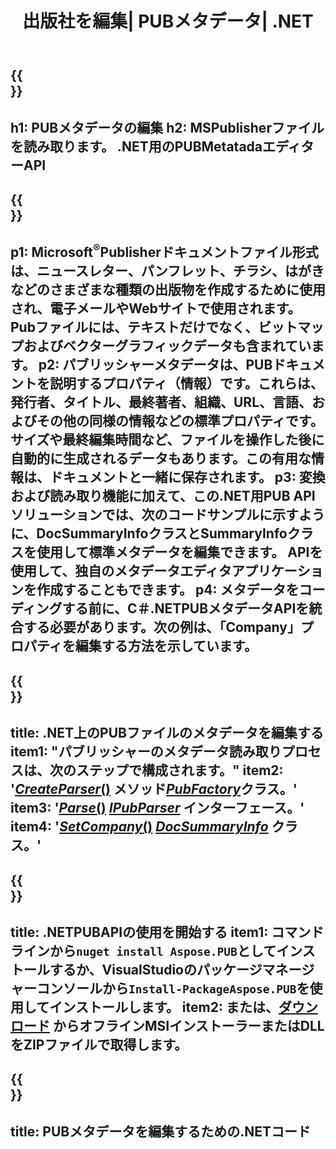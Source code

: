 ﻿---
translation: true
template: /_templates/metadata-net.md
title: 出版社を編集| PUBメタデータ| .NET
description: クロスプラットフォームのPUB.NETAPIソリューションを使用して、パブリッシャーファイルのメタデータを読み取ります。オンプレミスの.NETAPIを使用すると、SummaryInfoプロパティとDocSummaryInfoプロパティにアクセスできます。
url: /net/metadata/pub/
metakeywords: パブメタデータネットの編集、パブファイルメタデータC＃、パブリッシャーメタデータエディター.net、パブファイルメタデータC＃の読み取り、パブメタデータ.netの読み取り
family: pub
platformtag: net
feature: metadata
aliases: / net / metadata /
---

{{<section banner>}}
---
h1: PUBメタデータの編集
h2: MSPublisherファイルを読み取ります。 .NET用のPUBMetatadaエディターAPI
---

{{<section overview>}}
---
p1: Microsoft<sup>®</sup>Publisherドキュメントファイル形式は、ニュースレター、パンフレット、チラシ、はがきなどのさまざまな種類の出版物を作成するために使用され、電子メールやWebサイトで使用されます。 Pubファイルには、テキストだけでなく、ビットマップおよびベクターグラフィックデータも含まれています。
p2: パブリッシャーメタデータは、PUBドキュメントを説明するプロパティ（情報）です。これらは、発行者、タイトル、最終著者、組織、URL、言語、およびその他の同様の情報などの標準プロパティです。サイズや最終編集時間など、ファイルを操作した後に自動的に生成されるデータもあります。この有用な情報は、ドキュメントと一緒に保存されます。
p3: 変換および読み取り機能に加えて、この.NET用PUB APIソリューションでは、次のコードサンプルに示すように、DocSummaryInfoクラスとSummaryInfoクラスを使用して標準メタデータを編集できます。 APIを使用して、独自のメタデータエディタアプリケーションを作成することもできます。
p4: メタデータをコーディングする前に、C＃.NETPUBメタデータAPIを統合する必要があります。次の例は、「Company」プロパティを編集する方法を示しています。
---

{{<section feature1>}}
---
title: .NET上のPUBファイルのメタデータを編集する
item1: "パブリッシャーのメタデータ読み取りプロセスは、次のステップで構成されます。"
item2: '[*CreateParser*()](https://reference.aspose.com/pub/net/aspose.pub/pubfactory//methods/createparser/index) メソッド[*PubFactory*](https://reference.aspose.com/pub/net/aspose.pub/pubfactory/)クラス。'
item3: '[*Parse*()](https://reference.aspose.com/pub/net/aspose.pub/ipubparser//methods/parse) [*IPubParser*](https://reference.aspose.com/pub/net/aspose.pub/ipubparser/) インターフェース。'
item4: '[*SetCompany*()](https://reference.aspose.com/pub/net/aspose.pub/docsummaryinfo/methods/setcompany) [*DocSummaryInfo*](https://reference.aspose.com/pub/net/aspose.pub/docsummaryinfo) クラス。'
---

{{<section feature2>}}
---
title: .NETPUBAPIの使用を開始する
item1: コマンドラインから```nuget install Aspose.PUB```としてインストールするか、VisualStudioのパッケージマネージャーコンソールから```Install-PackageAspose.PUB```を使用してインストールします。
item2: または、[ダウンロード](https://releases.aspose.com/pub/net/) からオフラインMSIインストーラーまたはDLLをZIPファイルで取得します。
---

{{<section codeexample>}}
---
title: PUBメタデータを編集するための.NETコード
---